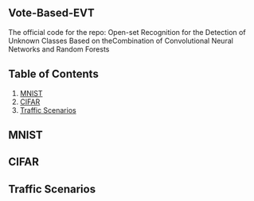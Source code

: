 ## Vote-Based-EVT

The official code for the repo: Open-set Recognition for the Detection of Unknown Classes Based on theCombination of Convolutional Neural Networks and Random Forests

## Table of Contents
1. [MNIST](#mnist)
2. [CIFAR](#cifar)
3. [Traffic Scenarios](#ts)

## MNIST<a name="mnist"></a>

## CIFAR<a name="cifar"></a>

## Traffic Scenarios<a name="ts"></a>
